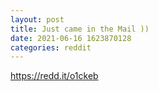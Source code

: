 ```yaml
--- 
layout: post 
title: Just came in the Mail )) 
date: 2021-06-16 1623870128 
categories: reddit 
--- 
```

https://redd.it/o1ckeb